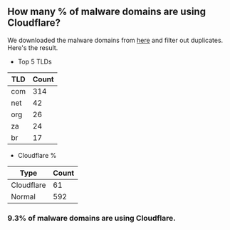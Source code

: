 ## How many % of malware domains are using Cloudflare?


We downloaded the malware domains from [here](https://urlhaus.abuse.ch) and filter out duplicates.
Here's the result.


[//]: # (start replacement)


- Top 5 TLDs

| TLD | Count |
| --- | --- |
| com | 314 |
| net | 42 |
| org | 26 |
| za | 24 |
| br | 17 |


- Cloudflare %

| Type | Count |
| --- | --- |
| Cloudflare | 61 |
| Normal | 592 |


### 9.3% of malware domains are using Cloudflare.